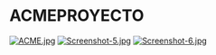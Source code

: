 # ACMEPROYECTO

[![ACME.jpg](https://i.postimg.cc/Zqs1RCcD/ACME.jpg)](https://postimg.cc/4Kt824jz)
[![Screenshot-5.jpg](https://i.postimg.cc/G3G50MZf/Screenshot-5.jpg)](https://postimg.cc/7bPV0NP1)
[![Screenshot-6.jpg](https://i.postimg.cc/gkKtjxcq/Screenshot-6.jpg)](https://postimg.cc/3ddFbJvd)

